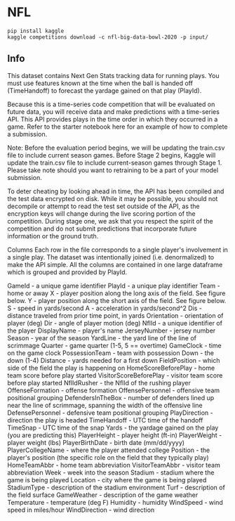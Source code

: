 # NFL

```
pip install kaggle
kaggle competitions download -c nfl-big-data-bowl-2020 -p input/
```

## Info
This dataset contains Next Gen Stats tracking data for running plays. You must use features known at the time when the ball is handed off (TimeHandoff) to forecast the yardage gained on that play (PlayId).

Because this is a time-series code competition that will be evaluated on future data, you will receive data and make predictions with a time-series API. This API provides plays in the time order in which they occurred in a game. Refer to the starter notebook here for an example of how to complete a submission.

Note: Before the evaluation period begins, we will be updating the train.csv file to include current season games. Before Stage 2 begins, Kaggle will update the train.csv file to include current-season games through Stage 1. Please take note should you want to retraining to be a part of your model submission.

To deter cheating by looking ahead in time, the API has been compiled and the test data encrypted on disk. While it may be possible, you should not decompile or attempt to read the test set outside of the API, as the encryption keys will change during the live scoring portion of the competition. During stage one, we ask that you respect the spirit of the competition and do not submit predictions that incorporate future information or the ground truth.

Columns
Each row in the file corresponds to a single player's involvement in a single play. The dataset was intentionally joined (i.e. denormalized) to make the API simple. All the columns are contained in one large dataframe which is grouped and provided by PlayId.

GameId - a unique game identifier
PlayId - a unique play identifier
Team - home or away
X - player position along the long axis of the field. See figure below.
Y - player position along the short axis of the field. See figure below.
S - speed in yards/second
A - acceleration in yards/second^2
Dis - distance traveled from prior time point, in yards
Orientation - orientation of player (deg)
Dir - angle of player motion (deg)
NflId - a unique identifier of the player
DisplayName - player's name
JerseyNumber - jersey number
Season - year of the season
YardLine - the yard line of the line of scrimmage
Quarter - game quarter (1-5, 5 == overtime)
GameClock - time on the game clock
PossessionTeam - team with possession
Down - the down (1-4)
Distance - yards needed for a first down
FieldPosition - which side of the field the play is happening on
HomeScoreBeforePlay - home team score before play started
VisitorScoreBeforePlay - visitor team score before play started
NflIdRusher - the NflId of the rushing player
OffenseFormation - offense formation
OffensePersonnel - offensive team positional grouping
DefendersInTheBox - number of defenders lined up near the line of scrimmage, spanning the width of the offensive line
DefensePersonnel - defensive team positional grouping
PlayDirection - direction the play is headed
TimeHandoff - UTC time of the handoff
TimeSnap - UTC time of the snap
Yards - the yardage gained on the play (you are predicting this)
PlayerHeight - player height (ft-in)
PlayerWeight - player weight (lbs)
PlayerBirthDate - birth date (mm/dd/yyyy)
PlayerCollegeName - where the player attended college
Position - the player's position (the specific role on the field that they typically play)
HomeTeamAbbr - home team abbreviation
VisitorTeamAbbr - visitor team abbreviation
Week - week into the season
Stadium - stadium where the game is being played
Location - city where the game is being played
StadiumType - description of the stadium environment
Turf - description of the field surface
GameWeather - description of the game weather
Temperature - temperature (deg F)
Humidity - humidity
WindSpeed - wind speed in miles/hour
WindDirection - wind direction